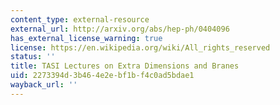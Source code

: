 ```yaml
---
content_type: external-resource
external_url: http://arxiv.org/abs/hep-ph/0404096
has_external_license_warning: true
license: https://en.wikipedia.org/wiki/All_rights_reserved
status: ''
title: TASI Lectures on Extra Dimensions and Branes
uid: 2273394d-3b46-4e2e-bf1b-f4c0ad5bdae1
wayback_url: ''
---
```

